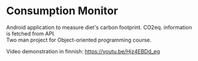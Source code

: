# Consumption Monitor
Android application to measure diet's carbon footprint. CO2eq. information is fetched from API.  
Two man project for Object-oriented programming course. 

Video demonstration in finnish: https://youtu.be/Hjz4EBDd_eg
